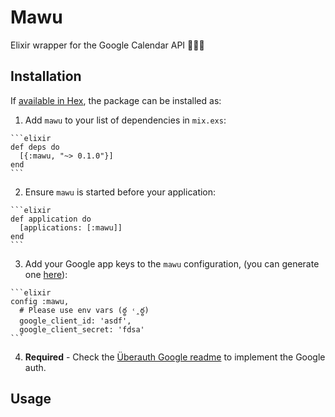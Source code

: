 # Mawu

Elixir wrapper for the Google Calendar API 📅💧💜

## Installation

If [available in Hex](https://hex.pm/docs/publish), the package can be installed as:

  1. Add `mawu` to your list of dependencies in `mix.exs`:

    ```elixir
    def deps do
      [{:mawu, "~> 0.1.0"}]
    end
    ```

  2. Ensure `mawu` is started before your application:

    ```elixir
    def application do
      [applications: [:mawu]]
    end
    ```

  3. Add your Google app keys to the `mawu` configuration,
  (you can generate one [here](https://console.developers.google.com/)):

    ```elixir
    config :mawu,
      # Please use env vars (ఠ్ఠ ˓̭ ఠ్ఠ)
      google_client_id: 'asdf',
      google_client_secret: 'fdsa'
    ```

   4. **Required** - Check the [Überauth Google readme](https://github.com/ueberauth/ueberauth_google) to implement the Google auth.

## Usage

